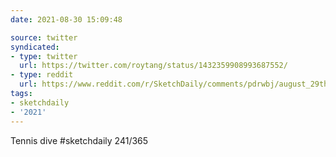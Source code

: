 ```yaml
---
date: 2021-08-30 15:09:48

source: twitter
syndicated:
- type: twitter
  url: https://twitter.com/roytang/status/1432359908993687552/
- type: reddit
  url: https://www.reddit.com/r/SketchDaily/comments/pdrwbj/august_29th_tennis/haxveu5/
tags:
- sketchdaily
- '2021'
---
```


Tennis dive #sketchdaily 241/365 
